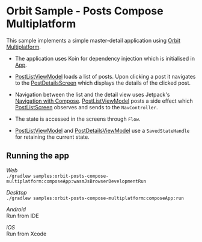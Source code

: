 # Orbit Sample - Posts Compose Multiplatform

This sample implements a simple master-detail application using
[Orbit Multiplatform](https://github.com/orbit-mvi/orbit-mvi).

- The application uses Koin for dependency injection which is initialised in
  [App](composeApp/src/commonMain/kotlin/org/orbitmvi/orbit/sample/posts/compose/multiplatform/App.kt).

- [PostListViewModel](composeApp/src/commonMain/kotlin/org/orbitmvi/orbit/sample/posts/compose/multiplatform/domain/viewmodel/list/PostListViewModel.kt)
  loads a list of posts. Upon clicking a post it navigates to the
  [PostDetailsScreen](composeApp/src/commonMain/kotlin/org/orbitmvi/orbit/sample/posts/compose/multiplatform/app/features/postdetails/ui/PostDetailsScreen.kt)
  which displays the details of the clicked post.

- Navigation between the list and the detail view uses Jetpack's
  [Navigation with Compose](https://developer.android.com/develop/ui/compose/navigation).
  [PostListViewModel](composeApp/src/commonMain/kotlin/org/orbitmvi/orbit/sample/posts/compose/multiplatform/domain/viewmodel/list/PostListViewModel.kt)
  posts a side effect which
  [PostListScreen](composeApp/src/commonMain/kotlin/org/orbitmvi/orbit/sample/posts/compose/multiplatform/app/features/postlist/ui/PostListScreen.kt)
  observes and sends to the `NavController`.

- The state is accessed in the screens through `Flow`.

- [PostListViewModel](composeApp/src/commonMain/kotlin/org/orbitmvi/orbit/sample/posts/compose/multiplatform/domain/viewmodel/list/PostListViewModel.kt)
  and
  [PostDetailsViewModel](composeApp/src/commonMain/kotlin/org/orbitmvi/orbit/sample/posts/compose/multiplatform/domain/viewmodel/detail/PostDetailsViewModel.kt)
  use a `SavedStateHandle` for retaining the current state.

## Running the app

*Web*  
`./gradlew
samples:orbit-posts-compose-multiplatform:composeApp:wasmJsBrowserDevelopmentRun`

*Desktop*  
`./gradlew samples:orbit-posts-compose-multiplatform:composeApp:run`

*Android*  
Run from IDE

*iOS*  
Run from Xcode
